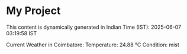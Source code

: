 # My Project

This content is dynamically generated in Indian Time (IST): 2025-06-07 03:19:58 IST


Current Weather in Coimbatore:
Temperature: 24.88 °C
Condition: mist
